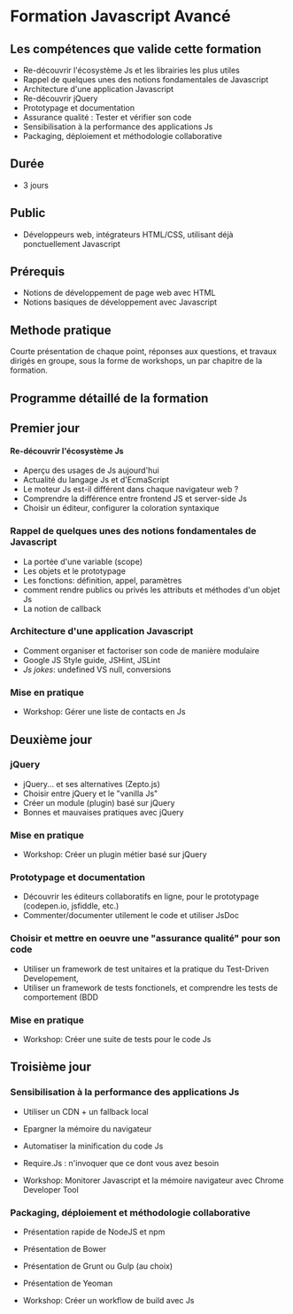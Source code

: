 # Formation Javascript Avancé

## Les compétences que valide cette formation

- Re-découvrir l'écosystème Js et les librairies les plus utiles
- Rappel de quelques unes des notions fondamentales de Javascript
- Architecture d'une application Javascript
- Re-découvrir jQuery
- Prototypage et documentation
- Assurance qualité : Tester et vérifier son code
- Sensibilisation à la performance des applications Js
- Packaging, déploiement et méthodologie collaborative


## Durée

* 3 jours

## Public

* Développeurs web, intégrateurs HTML/CSS, utilisant déjà ponctuellement Javascript

## Prérequis

* Notions de développement de page web avec HTML
* Notions basiques de développement avec Javascript

## Methode pratique

Courte présentation de chaque point, réponses aux questions, et travaux dirigés en groupe, sous la forme de workshops, un par chapitre de la formation.

## Programme détaillé de la formation

## Premier jour

#### Re-découvrir l'écosystème Js

* Aperçu des usages de Js aujourd'hui
* Actualité du langage Js et d'EcmaScript
* Le moteur Js est-il différent dans chaque navigateur web ?
* Comprendre la différence entre frontend JS et server-side Js
* Choisir un éditeur, configurer la coloration syntaxique

### Rappel de quelques unes des notions fondamentales de Javascript

* La portée d'une variable (scope)
* Les objets et le prototypage
* Les fonctions: définition, appel, paramètres
* comment rendre publics ou privés les attributs et méthodes d'un objet Js
* La notion de callback

### Architecture d'une application Javascript 

* Comment organiser et factoriser son code de manière modulaire
* Google JS Style guide, JSHint, JSLint
* _Js jokes_: undefined VS null, conversions

### Mise en pratique

* Workshop: Gérer une liste de contacts en Js

## Deuxième jour

### jQuery

* jQuery... et ses alternatives (Zepto.js)
* Choisir entre jQuery et le "vanilla Js"
* Créer un module (plugin) basé sur jQuery
* Bonnes et mauvaises pratiques avec jQuery
 
### Mise en pratique

* Workshop: Créer un plugin métier basé sur jQuery

### Prototypage et documentation 

* Découvrir les éditeurs collaboratifs en ligne, pour le prototypage (codepen.io, jsfiddle, etc.)
* Commenter/documenter utilement le code et utiliser JsDoc

### Choisir et mettre en oeuvre une "assurance qualité" pour son code

* Utiliser un framework de test unitaires et la pratique du Test-Driven Developement,
* Utiliser un framework de tests fonctionels, et comprendre les tests de comportement (BDD

### Mise en pratique

* Workshop: Créer une suite de tests pour le code Js

## Troisième jour

### Sensibilisation à la performance des applications Js

* Utiliser un CDN + un fallback local
* Epargner la mémoire du navigateur
* Automatiser la minification du code Js
* Require.Js : n'invoquer que ce dont vous avez besoin

* Workshop: Monitorer Javascript et la mémoire navigateur avec Chrome Developer Tool

### Packaging, déploiement et méthodologie collaborative

* Présentation rapide de NodeJS et npm
* Présentation de Bower
* Présentation de Grunt ou Gulp (au choix)
* Présentation de Yeoman

* Workshop: Créer un workflow de build avec Js
